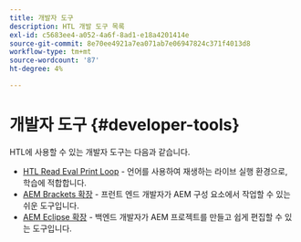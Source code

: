 ```yaml
---
title: 개발자 도구
description: HTL 개발 도구 목록
exl-id: c5683ee4-a052-4a6f-8ad1-e18a4201414e
source-git-commit: 8e70ee4921a7ea071ab7e06947824c371f4013d8
workflow-type: tm+mt
source-wordcount: '87'
ht-degree: 4%

---
```


# 개발자 도구 {#developer-tools}

HTL에 사용할 수 있는 개발자 도구는 다음과 같습니다.

* [HTL Read Eval Print Loop](https://github.com/Adobe-Marketing-Cloud/aem-htl-repl)  - 언어를 사용하여 재생하는 라이브 실행 환경으로, 학습에 적합합니다.
* [AEM Brackets 확장](https://docs.adobe.com/content/help/en/experience-manager-65/developing/devtools/aem-brackets.html)  - 프런트 엔드 개발자가 AEM 구성 요소에서 작업할 수 있는 쉬운 도구입니다.
* [AEM Eclipse 확장](https://docs.adobe.com/content/help/en/experience-manager-65/developing/devtools/aem-eclipse.html)  - 백엔드 개발자가 AEM 프로젝트를 만들고 쉽게 편집할 수 있는 도구입니다.
